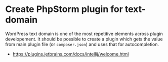# Create PhpStorm plugin for text-domain

WordPress text domain is one of the most repetitive elements across
plugin developement. It should be possible to create a plugin which
gets the value from main plugin file (or `composer.json`) and uses that
for autocompletion.

* <https://plugins.jetbrains.com/docs/intellij/welcome.html>
